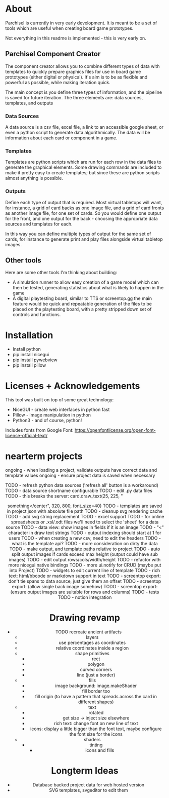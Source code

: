 # About

Parchisel is currently in very early development. It is
meant to be a set of tools which are useful when creating
board game prototypes.

Not everything in this readme is implemented - this
is very early on.

## Parchisel Component Creator

The component creator allows you to combine different
types of data with templates to quickly prepare graphics
files for use in board game prototypes (either digital
or physical). It's aim is to be as flexible and powerful
as possible, while making iteration quick.

The main concept is you define three types of information,
and the pipeline is saved for future iteration. The
three elements are: data sources, templates, and outputs

### Data Sources

A data source is a csv file, excel file, a link to 
an accessible google sheet, or even a python script
to generate data algorithmically. The data will be information
about each card or component in a game.

### Templates

Templates are python scripts which are run for each row in
the data files to generate the graphical elements.
Some drawing commands are included to make it pretty easy
to create templates; but since these are python scripts
almost anything is possible.

### Outputs

Define each type of output that is required. Most virtual
tabletops will want, for instance, a grid of card backs as
one image file, and a grid of card fronts as another image
file, for one set of cards. So you would define one output
for the front, and one output for the back - choosing the
appropriate data sources and templates for each.

In this way you can define multiple types of output for
the same set of cards, for instance to generate print and
play files alongside virtual tabletop images.

## Other tools

Here are some other tools I'm thinking about building:

- A simulation runner to allow easy creation of a game model
    which can then be tested, generating statistics about
    what is likely to happen in the game
- A digital playtesting board, similar to TTS or screentop.gg
    the main feature would be quick and repeatable generation
    of the files to be placed on the playtesting board,
    with a pretty stripped down set of controls and functions.

# Installation

- Install python
- pip install nicegui
- pip install pywebview
- pip install pillow

# Licenses + Acknowledgements

This tool was built on top of some great technology:
- NiceGUI - create web interfaces in python fast
- Pillow - image manipulation in python
- Python3 - and of course, python!

Includes fonts from Google Font:
https://openfontlicense.org/open-font-license-official-text/



# nearterm projects

ongoing - when loading a project, validate outputs have correct data and template values
ongoing - ensure project data is saved when necessary

TODO - refresh python data sources ('refresh all' button is a workaround)
TODO - data source shortname configurable
TODO - edit .py data files
TODO - this breaks the server: card.draw_text(25, 225, "<center>something</center", 320, 800, font_size=40)
TODO - templates are saved in project json with absolute file path
TODO - cleanup svg rendering cache
TODO - add svg string replacement
TODO - excel support
TODO - for online spreadsheets or .xsl/.odt files we'll need to select the 'sheet' for a data source
TODO - data view: show images in fields if it is an image
TODO - "<" character in draw text strings
TODO - output indexing should start at 1 for users
TODO - when creating a new csv, need to edit the headers
TODO - what is the template api?
TODO - more consideration on dirty the data
TODO - make output, and template paths relative to project
TODO - auto split output images if cards exceed max height (output could have sub images)
TODO - edit output rows/cols/width/height
TODO - refactor with more nicegui native bindings
TODO - more ui.notify for CRUD (maybe put into Project)
TODO - widgets to edit current line of template
TODO - rich text: html/bbcode or markdown support in text
TODO - screentop export: don't tie spans to data source, just give them an offset 
TODO - screentop export: (allow single back image somehow)
TODO - screentop export: (ensure output images are suitable for rows and columns)
TODO - tests
TODO - notion integration

# Drawing revamp

- TODO recreate ancient artifacts
    - layers
    - use percentages as coordinates
    - relative coordinates inside a region
    - shape primitives
        - rect
        - polygon
        - curved corners
        - line (just a border)
    - fills
        - image background: image.makeShader
        - fill border too
        - fill origin (to have a pattern that spreads across the card in different shapes)
    - text
        - rotated
        - get size -> inject size elsewhere
        - rich text: change font on new line of text
        - icons: display a little bigger than the font text, maybe configure the font size for the icons
    - shaders
        - tinting
            - icons and fills

# Longterm Ideas
- Database backed project data for web hosted version
- SVG templates, svgeditor to edit them